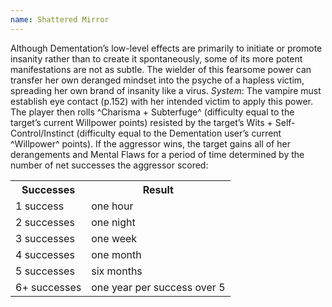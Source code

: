```yaml
---
name: Shattered Mirror
---
```


Although Dementation’s low-level effects are primarily to initiate or promote insanity rather than to create it spontaneously, some of its more potent manifestations are not as subtle. The wielder of this fearsome power can transfer her own deranged mindset into the psyche of a hapless victim, spreading her own brand of insanity like a virus.
_System_: The vampire must establish eye contact (p.152) with her intended victim to apply this power. The player then rolls ^Charisma + Subterfuge^ (difficulty equal to the target’s current Willpower points) resisted by the target’s Wits + Self-Control/Instinct (difficulty equal to the Dementation user’s current ^Willpower^ points). If the aggressor wins, the target gains all of her derangements and Mental Flaws for a period of time determined by the number of net successes the aggressor scored:
<table><tr><th>Successes</th><th>Result</th></tr><tr><td>1 success</td><td>one hour</td></tr><tr><td>2 successes</td><td>one night</td></tr><tr><td>3 successes</td><td>one week</td></tr><tr><td>4 successes</td><td>one month</td></tr><tr><td>5 successes</td><td>six months</td></tr><tr><td>6+ successes</td><td>one year per success over 5</td></tr></table>
